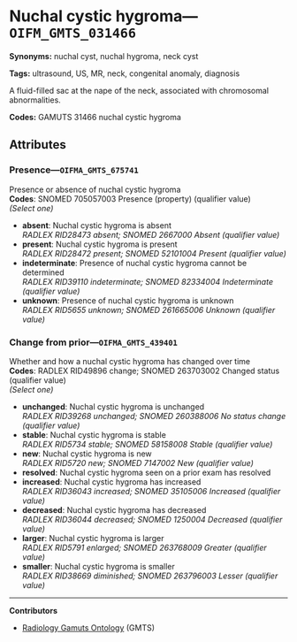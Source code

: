 # Nuchal cystic hygroma—`OIFM_GMTS_031466`

**Synonyms:** nuchal cyst, nuchal hygroma, neck cyst

**Tags:** ultrasound, US, MR, neck, congenital anomaly, diagnosis

A fluid-filled sac at the nape of the neck, associated with chromosomal abnormalities.

**Codes:** GAMUTS 31466 nuchal cystic hygroma

## Attributes

### Presence—`OIFMA_GMTS_675741`

Presence or absence of nuchal cystic hygroma  
**Codes**: SNOMED 705057003 Presence (property) (qualifier value)  
*(Select one)*

- **absent**: Nuchal cystic hygroma is absent  
_RADLEX RID28473 absent; SNOMED 2667000 Absent (qualifier value)_
- **present**: Nuchal cystic hygroma is present  
_RADLEX RID28472 present; SNOMED 52101004 Present (qualifier value)_
- **indeterminate**: Presence of nuchal cystic hygroma cannot be determined  
_RADLEX RID39110 indeterminate; SNOMED 82334004 Indeterminate (qualifier value)_
- **unknown**: Presence of nuchal cystic hygroma is unknown  
_RADLEX RID5655 unknown; SNOMED 261665006 Unknown (qualifier value)_

### Change from prior—`OIFMA_GMTS_439401`

Whether and how a nuchal cystic hygroma has changed over time  
**Codes**: RADLEX RID49896 change; SNOMED 263703002 Changed status (qualifier value)  
*(Select one)*

- **unchanged**: Nuchal cystic hygroma is unchanged  
_RADLEX RID39268 unchanged; SNOMED 260388006 No status change (qualifier value)_
- **stable**: Nuchal cystic hygroma is stable  
_RADLEX RID5734 stable; SNOMED 58158008 Stable (qualifier value)_
- **new**: Nuchal cystic hygroma is new  
_RADLEX RID5720 new; SNOMED 7147002 New (qualifier value)_
- **resolved**: Nuchal cystic hygroma seen on a prior exam has resolved  
- **increased**: Nuchal cystic hygroma has increased  
_RADLEX RID36043 increased; SNOMED 35105006 Increased (qualifier value)_
- **decreased**: Nuchal cystic hygroma has decreased  
_RADLEX RID36044 decreased; SNOMED 1250004 Decreased (qualifier value)_
- **larger**: Nuchal cystic hygroma is larger  
_RADLEX RID5791 enlarged; SNOMED 263768009 Greater (qualifier value)_
- **smaller**: Nuchal cystic hygroma is smaller  
_RADLEX RID38669 diminished; SNOMED 263796003 Lesser (qualifier value)_

---

**Contributors**

- [Radiology Gamuts Ontology](https://gamuts.net/) (GMTS)